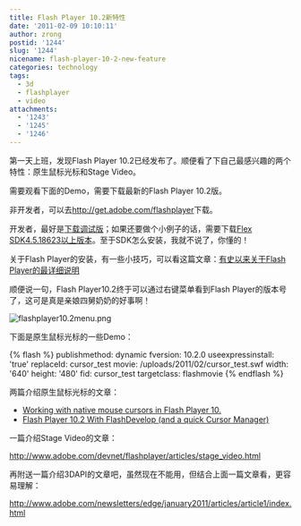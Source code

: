 ```yaml
---
title: Flash Player 10.2新特性
date: '2011-02-09 10:10:11'
author: zrong
postid: '1244'
slug: '1244'
nicename: flash-player-10-2-new-feature
categories: technology
tags:
  - 3d
  - flashplayer
  - video
attachments:
  - '1243'
  - '1245'
  - '1246'
---
```


第一天上班，发现Flash Player 10.2已经发布了。顺便看了下自己最感兴趣的两个特性：原生鼠标光标和Stage Video。

需要观看下面的Demo，需要下载最新的Flash Player 10.2版。

非开发者，可以去<http://get.adobe.com/flashplayer>下载。

开发者，最好是[下载调试版](http://www.adobe.com/support/flashplayer/downloads.html)；如果还要做个小例子的话，需要下载[Flex SDK4.5.18623以上版本](http://opensource.adobe.com/wiki/display/flexsdk/Download+Flex+Hero)。至于SDK怎么安装，我就不说了，你懂的！

关于Flash Player的安装，有一些小技巧，可以看这篇文章：[有史以来关于Flash Player的最详细说明](http://blog.zengrong.net/post/1188.html)

顺便说一句，Flash Player10.2终于可以通过右键菜单看到Flash Player的版本号了，这可是真是亲娘四舅奶奶的好事啊！

![flashplayer10.2menu.png](/uploads/2011/02/flashplayer10.2menu.png)

下面是原生鼠标光标的一些Demo：

<!--more-->  
{% flash %}
publishmethod: dynamic
fversion: 10.2.0
useexpressinstall: 'true'
replaceId: cursor_test
movie: /uploads/2011/02/cursor_test.swf
width: '640'
height: '480'
fid: cursor_test
targetclass: flashmovie
{% endflash %}

两篇介绍原生鼠标光标的文章：

- [Working with native mouse cursors in Flash Player 10.](http://www.adobe.com/devnet/flashplayer/articles/native-mouse-cursors.html)
- [Flash Player 10.2 With FlashDevelop (and a quick Cursor Manager)](http://blog.onebyonedesign.com/actionscript/flash-player-10-2-with-flashdevelop-and-a-quick-cursor-manager/)

一篇介绍Stage Video的文章：

<http://www.adobe.com/devnet/flashplayer/articles/stage_video.html>

再附送一篇介绍3DAPI的文章吧，虽然现在不能用，但结合上面一篇文章看，更容易理解：

<http://www.adobe.com/newsletters/edge/january2011/articles/article1/index.html>

